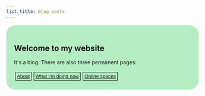```yaml
---
list_title: Blog posts
---
```


<div style="width: 100%; background-color: #B5EDC2; border-radius: 25px; padding: 0.5em; margin-bottom: 0.5em;">
  <div style="margin: 0.5em; padding: 0.5em;">
    <h2>Welcome to my website</h2>
    <p>It's a blog. There are also three permanent pages:</p>
    <div style="display: flex;">
      <button style="border: 1px solid black; background-color: inherit; margin: 0.25em; padding: 0.25em;"><a href="about">About</a></button>
      <button style="border: 1px solid black; background-color: inherit; margin: 0.25em; padding: 0.25em;"><a href="now">What I'm doing now</a></button>
      <button style="border: 1px solid black; background-color: inherit; margin: 0.25em; padding: 0.25em;"><a href="spaces">Online spaces</a></button>
    </div>
  </div>
</div>

